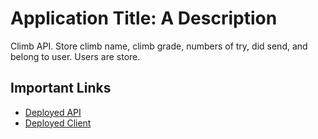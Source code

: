 # Application Title: A Description
Climb API. Store climb name, climb grade, numbers of try, did send,
and belong to user. Users are store.

## Important Links

- [Deployed API](https://tukrong-climb-api.herokuapp.com/climbs)
- [Deployed Client](https://tukrong.github.io/tukrong_climb_tracker/)
